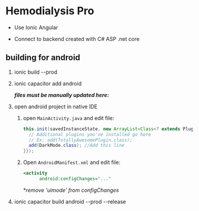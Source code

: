 # Hemodialysis Pro
- Use Ionic Angular

- Connect to backend created with C# ASP .net core


## building for android
1. ionic build --prod
1. ionic capacitor add android

   ***files must be manually updated here:***
1. open android project in native IDE
   1. open `MainActivity.java` and edit file:
      ``` java
      this.init(savedInstanceState, new ArrayList<Class<? extends Plugin>>() {{
        // Additional plugins you've installed go here
        // Ex: add(TotallyAwesomePlugin.class);
        add(DarkMode.class); //Add this line
      }});
      ```
   1. Open `AndroidManifest.xml` and edit file:
      ``` xml
      <activity
            android:configChanges="..."
      ```
      **remove 'uimode' from configChanges*
1. ionic capacitor build android --prod --release
